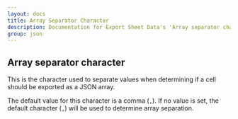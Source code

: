 ```yaml
---
layout: docs
title: Array Separator Character
description: Documentation for Export Sheet Data's 'Array separator character' option.
group: json
---
```


Array separator character
-------------------------
This is the character used to separate values when determining if a cell should be exported as a JSON array.

The default value for this character is a comma (`,`). If no value is set, the default character (`,`) will be used to determine array separation.
